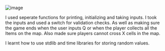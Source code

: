 ![image](https://github.com/user-attachments/assets/d0146bea-2c2e-4b49-bf94-9dd9a11eac2b)

I used seperate functions for printing, initializing and taking inputs. I took the inputs and used a switch for validation checks. As well as making sure the game ends when the user inputs Q or when the player collects all the Items on the map. Also made sure players cannot cross X cells in the map.

I learnt how to use stdlib and time libraries for storing random values.
